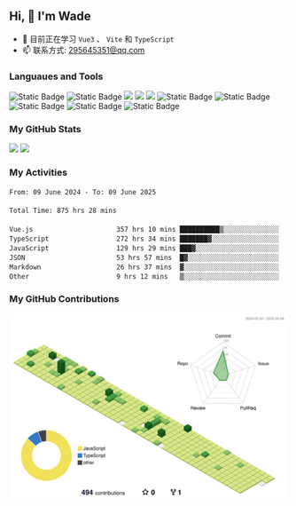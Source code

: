 ## Hi, 👋 I'm Wade

- 🌱 目前正在学习 `Vue3` 、 `Vite` 和 `TypeScript`
- 📫 联系方式: 295645351@qq.com

### Languaues and Tools

<span > 
  <img alt="Static Badge" src="https://img.shields.io/badge/Vue-%2342b883?style=flat-square&logo=Vue&logoColor=%23fff"> 
  <img alt="Static Badge" src="https://img.shields.io/badge/TypeScript-%230072b3?style=flat-square&logo=TypeScript&logoColor=%23fff"> 
  <img src="https://img.shields.io/badge/-JavaScript-F7DF1E?style=flat-square&logo=javascript&logoColor=white" /> 
  <img src="https://img.shields.io/badge/-HTML5-E34F26?style=flat-square&logo=html5&logoColor=white" /> 
  <img src="https://img.shields.io/badge/-CSS3-1572B6?style=flat-square&logo=css3" /> 
  <img alt="Static Badge" src="https://img.shields.io/badge/Webpack-%230072b3?style=flat-square&logo=webpack&logoColor=%23fff"> 
  <img alt="Static Badge" src="https://img.shields.io/badge/Vite-%239a60fe?style=flat-square&logo=vite&logoColor=%23fff"> 
  <img alt="Static Badge" src="https://img.shields.io/badge/Sass-%23c66394?style=flat-square&logo=Sass&logoColor=%23fff"> 
  <img alt="Static Badge" src="https://img.shields.io/badge/Visual_Studio_Code-007ACC?style=flat-square&logo=Visual-Studio-Code&logoColor=white"> 
  <img alt="Static Badge" src="https://img.shields.io/badge/Git-F05032?style=flat-square&logo=Git&logoColor=white">  
</span>


### My GitHub Stats

<div align="left">
  <img src="https://github-readme-stats.vercel.app/api?username=Cwd295645351&show_icons=true" /> 
  <img src="https://github-readme-stats.vercel.app/api/top-langs/?username=Cwd295645351&layout=compact&langs_count=6&text_color=000&icon_color=fff&theme=graywhite" />
</div>

### My Activities

<!--START_SECTION:waka-->

```txt
From: 09 June 2024 - To: 09 June 2025

Total Time: 875 hrs 28 mins

Vue.js                     357 hrs 10 mins ██████████▒░░░░░░░░░░░░░░   40.80 %
TypeScript                 272 hrs 34 mins ███████▓░░░░░░░░░░░░░░░░░   31.13 %
JavaScript                 129 hrs 29 mins ███▓░░░░░░░░░░░░░░░░░░░░░   14.79 %
JSON                       53 hrs 57 mins  █▓░░░░░░░░░░░░░░░░░░░░░░░   06.16 %
Markdown                   26 hrs 37 mins  ▓░░░░░░░░░░░░░░░░░░░░░░░░   03.04 %
Other                      9 hrs 12 mins   ▒░░░░░░░░░░░░░░░░░░░░░░░░   01.05 %
```

<!--END_SECTION:waka-->

### My GitHub Contributions

![](./profile-3d-contrib/profile-green-animate.svg)
